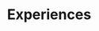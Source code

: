 ---
title: Experiences
draft: false
experiences:
  - title: Junior Specialist
    organization:
      name: University of California, Davis
      url: https://example.org
    dates: '2019 - Present'
    writeup: >
      Junior Specialist at the Leal Laboratory of The University of California Davis, researching insect olfaction.

      - Develop and test novel molecular constructs and perform genetic cloning to evaluate the molecular and biochemical basis of insect olfaction.

      - Analyze insect phenotypes and reactions when exposed to repellents such as DEET and γ-Octolactone to develop sustainable pesticides.

      - Manage and maintain large colonies of mosquitos. 
      
      - Synthesize data into organized technical reports for posters and later publications. 
  - title: Undergraduate Researcher
    organization:
      name: Northwestern University
      url: https://example.org
    dates: '2017 - 2019'
    writeup: >
      Research Assistant at the Hartmann Laboratory of Northwestern University, researching antibiotic resistance.

      - Evaluate the various factors involved in multi-drug resistant strains of Pseudomonas such as P. aeruginosa, P. stutzeri, P. fluorescence, and P. fulva via transposon mutagenesis and gene deletion to characterize the mexAB-oprM operon and its homologs.

      - Add information to and edit Wikipedia pages.  

      - Synthesize data into organized technical reports for posters and later publications. 

weight: 3
widget:
  handler: experiences

  # Options: sm, md, lg and xl. Default is md.
  width: lg

  sidebar:
    # Options: left and right. Leave blank to hide.
    position: left
    # Options: sm, md, lg and xl. Default is md.
    scale:
  
  background:
    # Options: primary, secondary, tertiary or any valid color value. Default is primary.
    color:
    image:
    # Options: auto, cover and contain. Default is auto.
    size:
    # Options: center, top, right, bottom, left.
    position:
    # Options: fixed, local, scroll.
    attachment: 
---
